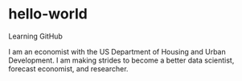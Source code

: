 # hello-world
Learning GitHub

I am an economist with the US Department of Housing and Urban Development.
I am making strides to become a better data scientist, forecast economist, and researcher.
